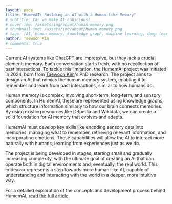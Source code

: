 ```yaml
---
layout: page
title: "HumemAI: Building an AI with a Human-Like Memory"
# subtitle: Can we make AI conscious?
# cover-img: /assets/img/about/human-memory.png
# thumbnail-img: /assets/img/about/human-memory.png
# tags: [AI, human memory, knowledge graph, machine learning, deep learning]
author: Taewoon Kim
# comments: true
---
```


Current AI systems like ChatGPT are impressive, but they lack a crucial element: memory.
Each conversation starts fresh, with no recollection of past interactions. To tackle
this limitation, the HumemAI project was initiated in 2024, born from [Taewoon
Kim](https://taewoon.kim)'s PhD research. The project aims to design an AI that mimics
the human memory system, enabling it to remember and learn from past interactions,
similar to how humans do.

Human memory is complex, involving short-term, long-term, and sensory components. In
HumemAI, these are represented using knowledge graphs, which structure information
similarly to how our brain connects memories. By using existing resources like DBpedia
and Wikidata, we can create a solid foundation for AI memory that evolves and adapts.

HumemAI must develop key skills like encoding sensory data into memories, managing what
to remember, retrieving relevant information, and incorporating emotions. These
capabilities will allow the AI to interact more naturally with humans, learning from
experiences just as we do.

The project is being developed in stages, starting small and gradually increasing
complexity, with the ultimate goal of creating an AI that can operate both in digital
environments and, eventually, the real world. This endeavor represents a step towards
more human-like AI, capable of understanding and interacting with the world in a deeper,
more intuitive way.

For a detailed exploration of the concepts and development process behind HumemAI, [read
the full article](https://humem.ai/2024-03-01-design-humemai/).
